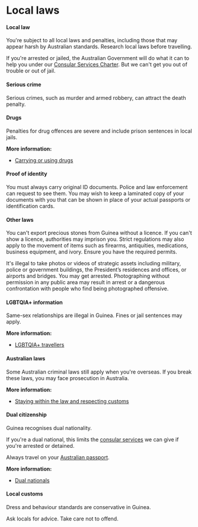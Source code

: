 # Local laws

#### Local law

You're subject to all local laws and penalties, including those that may appear harsh by Australian standards. Research local laws before travelling.

If you're arrested or jailed, the Australian Government will do what it can to help you under our [Consular Services Charter](/consular-services/consular-services-charter "Consular Services Charter"). But we can't get you out of trouble or out of jail.

#### Serious crime

Serious crimes, such as murder and armed robbery, can attract the death penalty.

#### Drugs

Penalties for drug offences are severe and include prison sentences in local jails.

**More information:**

* [Carrying or using drugs](/before-you-go/laws/drugs "Carrying or using drugs")

#### Proof of identity

You must always carry original ID documents. Police and law enforcement can request to see them. You may wish to keep a laminated copy of your documents with you that can be shown in place of your actual passports or identification cards.

#### Other laws

You can't export precious stones from Guinea without a licence. If you can't show a licence, authorities may imprison you. Strict regulations may also apply to the movement of items such as firearms, antiquities, medications, business equipment, and ivory. Ensure you have the required permits.

It's illegal to take photos or videos of strategic assets including military, police or government buildings, the President’s residences and offices, or airports and bridges. You may get arrested. Photographing without permission in any public area may result in arrest or a dangerous confrontation with people who find being photographed offensive.

#### LGBTQIA+ information

Same-sex relationships are illegal in Guinea. Fines or jail sentences may apply.

**More information:**

* [LGBTQIA+ travellers](https://www.smartraveller.gov.au/before-you-go/who-you-are/LGBTI)

#### Australian laws

Some Australian criminal laws still apply when you're overseas. If you break these laws, you may face prosecution in Australia.

**More information:**

* [Staying within the law and respecting customs](/before-you-go/laws "Staying within the law")

#### Dual citizenship

Guinea recognises dual nationality.

If you're a dual national, this limits the [consular services](/consular-services/consular-services-charter "Consular Services Charter") we can give if you're arrested or detained.

Always travel on your [Australian passport](/consular-services/passport-services "Passport services").

**More information:**

* [Dual nationals](/before-you-go/who-you-are/dual-nationals "Advice for dual nationals")

#### Local customs

Dress and behaviour standards are conservative in Guinea.

Ask locals for advice. Take care not to offend.